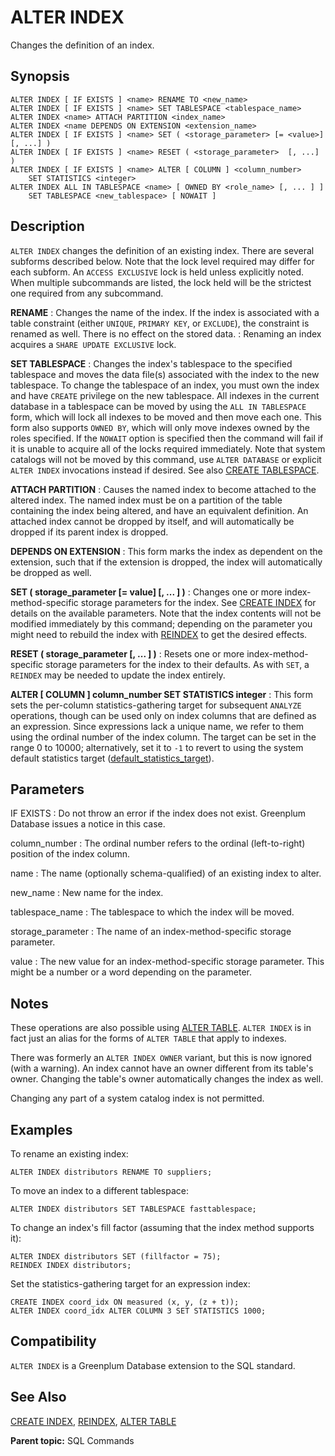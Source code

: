 # ALTER INDEX

Changes the definition of an index.

## Synopsis

``` {#sql_command_synopsis}
ALTER INDEX [ IF EXISTS ] <name> RENAME TO <new_name>
ALTER INDEX [ IF EXISTS ] <name> SET TABLESPACE <tablespace_name>
ALTER INDEX <name> ATTACH PARTITION <index_name>
ALTER INDEX <name DEPENDS ON EXTENSION <extension_name>
ALTER INDEX [ IF EXISTS ] <name> SET ( <storage_parameter> [= <value>] [, ...] )
ALTER INDEX [ IF EXISTS ] <name> RESET ( <storage_parameter>  [, ...] )
ALTER INDEX [ IF EXISTS ] <name> ALTER [ COLUMN ] <column_number>
    SET STATISTICS <integer>
ALTER INDEX ALL IN TABLESPACE <name> [ OWNED BY <role_name> [, ... ] ]
    SET TABLESPACE <new_tablespace> [ NOWAIT ]

```

## Description

`ALTER INDEX` changes the definition of an existing index. There are several subforms described below. Note that the lock level required may differ for each subform. An `ACCESS EXCLUSIVE` lock is held unless explicitly noted. When multiple subcommands are listed, the lock held will be the strictest one required from any subcommand.

**RENAME**
:   Changes the name of the index.  If the index is associated with a table constraint (either `UNIQUE`, `PRIMARY KEY`, or `EXCLUDE`), the constraint is renamed as well. There is no effect on the stored data.
:   Renaming an index acquires a `SHARE UPDATE EXCLUSIVE` lock.

**SET TABLESPACE**
:   Changes the index's tablespace to the specified tablespace and moves the data file(s) associated with the index to the new tablespace. To change the tablespace of an index, you must own the index and have `CREATE` privilege on the new tablespace. All indexes in the current database in a tablespace can be moved by using the `ALL IN TABLESPACE` form, which will lock all indexes to be moved and then move each one. This form also supports `OWNED BY`, which will only move indexes owned by the roles specified. If the `NOWAIT` option is specified then the command will fail if it is unable to acquire all of the locks required immediately. Note that system catalogs will not be moved by this command, use `ALTER DATABASE` or explicit `ALTER INDEX` invocations instead if desired. See also [CREATE TABLESPACE](CREATE_TABLESPACE.html).

**ATTACH PARTITION**
:   Causes the named index to become attached to the altered index. The named index must be on a partition of the table containing the index being altered, and have an equivalent definition. An attached index cannot be dropped by itself, and will automatically be dropped if its parent index is dropped.

**DEPENDS ON EXTENSION**
:   This form marks the index as dependent on the extension, such that if the extension is dropped, the index will automatically be dropped as well.

**SET ( storage_parameter [= value] [, ... ] )**
:   Changes one or more index-method-specific storage parameters for the index. See [CREATE INDEX](CREATE_INDEX.html) for details on the available parameters. Note that the index contents will not be modified immediately by this command; depending on the parameter you might need to rebuild the index with [REINDEX](REINDEX.html) to get the desired effects.

**RESET ( storage_parameter [, ... ] )**
:   Resets one or more index-method-specific storage parameters for the index to their defaults. As with `SET`, a `REINDEX` may be needed to update the index entirely.

**ALTER [ COLUMN ] column_number SET STATISTICS integer**
:   This form sets the per-column statistics-gathering target for subsequent `ANALYZE` operations, though can be used only on index columns that are defined as an expression. Since expressions lack a unique name, we refer to them using the ordinal number of the index column. The target can be set in the range 0 to 10000; alternatively, set it to `-1` to revert to using the system default statistics target ([default_statistics_target](../config_params/guc-list.html#default_statistics_target)).

## Parameters

IF EXISTS
:   Do not throw an error if the index does not exist. Greenplum Database issues a notice in this case.

column_number
:   The ordinal number refers to the ordinal (left-to-right) position of the index column.

name
:   The name (optionally schema-qualified) of an existing index to alter.

new_name
:   New name for the index.

tablespace_name
:   The tablespace to which the index will be moved.

storage_parameter
:   The name of an index-method-specific storage parameter.

value
:   The new value for an index-method-specific storage parameter. This might be a number or a word depending on the parameter.

## Notes

These operations are also possible using [ALTER TABLE](ALTER_TABLE.html). `ALTER INDEX` is in fact just an alias for the forms of `ALTER TABLE` that apply to indexes.

There was formerly an `ALTER INDEX OWNER` variant, but this is now ignored (with a warning). An index cannot have an owner different from its table's owner. Changing the table's owner automatically changes the index as well.

Changing any part of a system catalog index is not permitted.

## Examples

To rename an existing index:

```
ALTER INDEX distributors RENAME TO suppliers;
```

To move an index to a different tablespace:

```
ALTER INDEX distributors SET TABLESPACE fasttablespace;
```

To change an index's fill factor (assuming that the index method supports it):

```
ALTER INDEX distributors SET (fillfactor = 75);
REINDEX INDEX distributors;
```

Set the statistics-gathering target for an expression index:

```
CREATE INDEX coord_idx ON measured (x, y, (z + t));
ALTER INDEX coord_idx ALTER COLUMN 3 SET STATISTICS 1000;
```

## Compatibility

`ALTER INDEX` is a Greenplum Database extension to the SQL standard.

## See Also

[CREATE INDEX](CREATE_INDEX.html), [REINDEX](REINDEX.html), [ALTER TABLE](ALTER_TABLE.html)

**Parent topic:** SQL Commands

